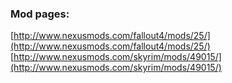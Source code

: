 ### Mod pages:
[http://www.nexusmods.com/fallout4/mods/25/](http://www.nexusmods.com/fallout4/mods/25/)
[http://www.nexusmods.com/skyrim/mods/49015/](http://www.nexusmods.com/skyrim/mods/49015/)